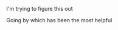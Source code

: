 I'm trying to figure this out

Going by [](http://www.mpia.de/homes/dullemon/lectures/fluiddynamics08/chap_6_numhyd_riemann_1.pdf)
which has been the most helpful

